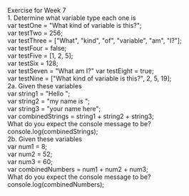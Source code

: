 Exercise for Week 7<br>
	 1. Determine what variable type each one is <br>
			var testOne = "What kind of variable is this?";<br>
			var testTwo = 256;<br>
			var testThree = ["What", "kind", "of", "variable", "am", "I?"];<br>
			var testFour = false;<br>
			var testFive = [1, 2, 5];<br>
			var testSix = 128;<br>
			var testSeven = "What am I?"
			var testEight = true;<br>
			var testNine = ["What kind of variable is this?", 2, 5, 19];<br>
 	 2a. Given these variables<br>
			var string1 = "Hello "; <br>
			var string2 = "my name is "; <br>
			var string3 = "your name here"; <br>
			var combinedStrings = string1 + string2 + string3; <br>
			What do you expect the console message to be? <br>
			console.log(combinedStrings);<br>
	 2b. Given these variables<br>
			var num1 = 8; <br>
			var num2 = 52; <br>
			var num3 = 60; <br>
			var combinedNumbers = num1 + num2 + num3;<br>
			What do you expect the console message to be? 
			console.log(combinedNumbers);<br>